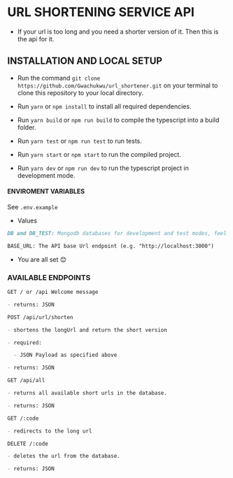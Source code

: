 # URL SHORTENING SERVICE API

- If your url is too long and you need a shorter version of it. Then this is the api for it.

## INSTALLATION AND LOCAL SETUP

- Run the command `git clone https://github.com/Gwachukwu/url_shortener.git` on your terminal to clone this repository to your local directory.

- Run `yarn` or `npm install` to install all required dependencies.

- Run `yarn build` or `npm run build` to compile the typescript into a build folder.

- Run `yarn test` or `npm run test` to run tests.

- Run `yarn start` or `npm start` to run the compiled project.

- Run `yarn dev` or `npm run dev` to run the typescript project in development mode.

#### ENVIROMENT VARIABLES
See `.env.example`

- Values

```markdown
DB and DB_TEST: Mongodb databases for development and test modes, feel free to add a another one for production.

BASE_URL: The API base Url endpoint (e.g. "http://localhost:3000")
```

- You are all set :blush:

### AVAILABLE ENDPOINTS

```markdown
GET / or /api Welcome message

- returns: JSON
```

```markdown
POST /api/url/shorten

- shortens the longUrl and return the short version

- required:

  - JSON Payload as specified above

- returns: JSON
```

```markdown
GET /api/all

- returns all available short urls in the database.

- returns: JSON
```

```markdown
GET /:code

- redirects to the long url

```

```markdown
DELETE /:code

- deletes the url from the database.

- returns: JSON
```